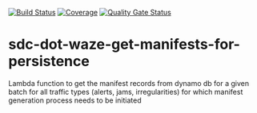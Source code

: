 [![Build Status](https://travis-ci.com/usdot-jpo-sdc-projects/sdc-dot-waze-get-manifests-for-persistence.svg?branch=master)](https://travis-ci.com/usdot-jpo-sdc-projects/sdc-dot-waze-get-manifests-for-persistence)
[![Coverage](https://sonarcloud.io/api/project_badges/measure?project=usdot-jpo-sdc_sdc-dot-waze-get-manifests-for-persistence&metric=coverage)](https://sonarcloud.io/dashboard?id=usdot-jpo-sdc_sdc-dot-waze-get-manifests-for-persistence)
[![Quality Gate Status](https://sonarcloud.io/api/project_badges/measure?project=usdot-jpo-sdc_sdc-dot-waze-get-manifests-for-persistence&metric=alert_status)](https://sonarcloud.io/dashboard?id=usdot-jpo-sdc_sdc-dot-waze-get-manifests-for-persistence)
# sdc-dot-waze-get-manifests-for-persistence
Lambda function to get the manifest records from dynamo db for a given batch for all traffic types (alerts, jams, irregularities) for which manifest generation process needs to be initiated
